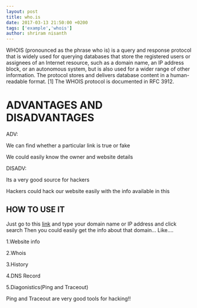 ```yaml
---
layout: post
title: who.is
date: 2017-03-13 21:50:00 +0200
tags: ['example','whois']
author: shriram nisanth
---
```

WHOIS (pronounced as the phrase who is) is a query and response protocol that is widely used for querying databases
that store the registered users or assignees of an Internet resource, such as a domain name, an IP address block, or an autonomous system, 
but is also used for a wider range of other information. The protocol stores and delivers database content in a human-readable format.
[1] The WHOIS protocol is documented in RFC 3912.


# ADVANTAGES AND DISADVANTAGES
ADV: 

We can find whether a particular link is true or fake 

We could easily know the owner and website details

DISADV:

Its a very good source for hackers

Hackers could hack our website easily with the info available in this 


## HOW TO USE IT 
Just go to this [link](https://who.is/) and type your domain name or IP address and click search 
Then you could easily get the info about that domain...
Like....

1.Website info

2.Whois
        
3.History
       
4.DNS Record
        
5.Diagonistics(Ping and Traceout)


Ping and Traceout are very good tools for hacking!!

